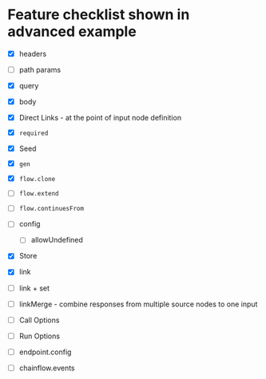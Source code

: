 # Feature checklist shown in advanced example

- [x] headers
- [ ] path params
- [x] query
- [x] body
- [x] Direct Links - at the point of input node definition
- [x] `required`
- [x] Seed
- [x] `gen`
- [x] `flow.clone`
- [ ] `flow.extend`
- [ ] `flow.continuesFrom`
- [ ] config
  - [ ] allowUndefined
- [x] Store
- [x] link
- [ ] link + set
- [ ] linkMerge - combine responses from multiple source nodes to one input
- [ ] Call Options
- [ ] Run Options
- [ ] endpoint.config
- [ ] chainflow.events

